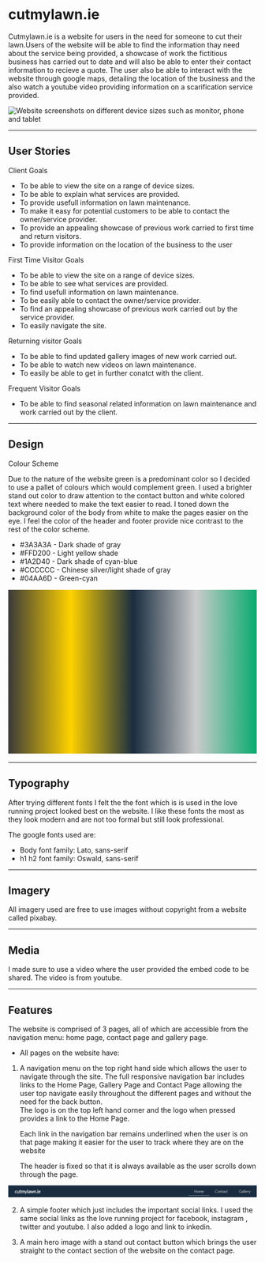 # cutmylawn.ie

Cutmylawn.ie is a website for users in the need for someone to cut their lawn.Users of the website will be able to find the information thay need about the service being provided, a showcase of work the  fictitious business has carried out to date and will also be able to enter their contact information to recieve a quote. The user also be able to interact with the website through google maps, detailing the location of the business and the also watch a youtube video providing information on a scarification service provided. 


![Website screenshots on different device sizes such as monitor, phone and tablet](assets/images/readme-responsive-image.png)

--------
## User Stories

Client Goals


* To be able to view the site on a range of device sizes.
* To be able to explain what services are provided.
* To provide usefull information on lawn maintenance.
* To make it easy for  potential customers to be able to contact the owner/service provider.
* To provide an appealing showcase of previous work carried to first time and return visitors.
* To provide information on the location of the business to the user 


First Time Visitor Goals

* To be able to view the site on a range of device sizes.
* To be able to see what services are provided.
* To find usefull information on lawn maintenance.
* To be easily able to contact the owner/service provider.
* To find an appealing showcase of previous work carried out by the service provider. 
* To easily navigate the site. 

Returning visitor Goals 

* To be able to find updated gallery images of new work carried out.
* To be able to watch new videos on lawn maintenance. 
* To easily be able to get in further conatct with the client. 

Frequent Visitor Goals 

* To be able to find seasonal related information on lawn maintenance and work carried out by the client. 

-----

## Design 

Colour Scheme 

Due to the nature of the website green is a predominant color 
so I decided to use a pallet of colours which would complement green.
I used a brighter stand out color to draw attention to the contact button and white colored text where needed to make the text easier to read. I toned down the background color of the body from white to make the pages easier on the eye. I feel the color of the header and footer provide nice contrast to the rest of the color scheme. 

* #3A3A3A - Dark shade of gray
* #FFD200 - Light yellow shade
* #1A2D40 - Dark shade of cyan-blue
* #CCCCCC - Chinese silver/light shade of gray 
* #04AA6D - Green-cyan

![Color gradient for website ](assets/images/color-gradient-%20website%20.png)

---
## Typography

After trying different fonts I felt the the font which is is used in the love running project looked best on the website. I like these fonts the most as they look modern and are not too formal but still look professional. 

The google fonts used are: 

* Body font family: Lato, sans-serif
* h1 h2 font family: Oswald, sans-serif

---

## Imagery 

All imagery used are free to use images without copyright from a website called pixabay. 

---

## Media

I made sure to use a video where the user provided the embed code to be shared. The video is from youtube. 

---

## Features

The website is comprised of 3 pages, all of which are accessible from the navigation menu: home page, contact page and gallery page.

* All pages on the website have:

1. A navigation menu on the top right hand side which allows the user to  
   navigate through the site. 
   The full responsive navigation bar includes links to the Home Page, Gallery Page and Contact Page allowing the user top navigate easily throughout the different pages and without the need for the back button.  
   The logo is on the top left hand corner and the logo when pressed provides a link to the Home Page. 
   
   Each link in the navigation bar remains underlined when the user is on that page making it easier for the user to track where they are on the website 

   The header is fixed so that it is always available as the user scrolls down through the page. 

  ![Screen shot of the website header](assets/images/header.png)
   

2. A simple footer which just includes the important social links. I used the 
   same social links as the love running project for facebook, instagram , twitter and youtube. I also added a logo and link to inkedin. 

3. A main hero image with a stand out contact button which brings the user 
   straight to the contact section of the website on the contact page. 



   




